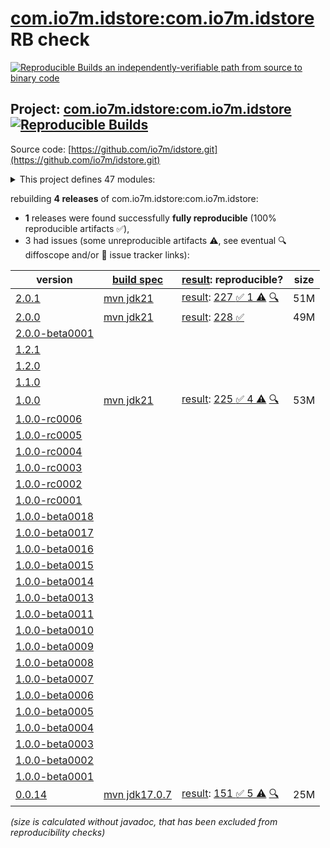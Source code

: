 [com.io7m.idstore:com.io7m.idstore](https://central.sonatype.com/artifact/com.io7m.idstore/com.io7m.idstore/versions) RB check
=======

[![Reproducible Builds](https://reproducible-builds.org/images/logos/rb.svg) an independently-verifiable path from source to binary code](https://reproducible-builds.org/)

## Project: [com.io7m.idstore:com.io7m.idstore](https://central.sonatype.com/artifact/com.io7m.idstore/com.io7m.idstore/versions) [![Reproducible Builds](https://img.shields.io/endpoint?url=https://raw.githubusercontent.com/jvm-repo-rebuild/reproducible-central/master/content/com/io7m/idstore/badge.json)](https://github.com/jvm-repo-rebuild/reproducible-central/blob/master/content/com/io7m/idstore/README.md)

Source code: [https://github.com/io7m/idstore.git](https://github.com/io7m/idstore.git)

<details><summary>This project defines 47 modules:</summary>

* [com.io7m.idstore:com.io7m.idstore](https://central.sonatype.com/artifact/com.io7m.idstore/com.io7m.idstore/2.0.1)
* [com.io7m.idstore:com.io7m.idstore.admin_client](https://central.sonatype.com/artifact/com.io7m.idstore/com.io7m.idstore.admin_client/2.0.1)
* [com.io7m.idstore:com.io7m.idstore.admin_client.api](https://central.sonatype.com/artifact/com.io7m.idstore/com.io7m.idstore.admin_client.api/2.0.1)
* [com.io7m.idstore:com.io7m.idstore.database.api](https://central.sonatype.com/artifact/com.io7m.idstore/com.io7m.idstore.database.api/2.0.1)
* [com.io7m.idstore:com.io7m.idstore.database.postgres](https://central.sonatype.com/artifact/com.io7m.idstore/com.io7m.idstore.database.postgres/2.0.1)
* [com.io7m.idstore:com.io7m.idstore.documentation](https://central.sonatype.com/artifact/com.io7m.idstore/com.io7m.idstore.documentation/2.0.1)
* [com.io7m.idstore:com.io7m.idstore.error_codes](https://central.sonatype.com/artifact/com.io7m.idstore/com.io7m.idstore.error_codes/2.0.1)
* [com.io7m.idstore:com.io7m.idstore.grafana](https://central.sonatype.com/artifact/com.io7m.idstore/com.io7m.idstore.grafana/2.0.1)
* [com.io7m.idstore:com.io7m.idstore.main](https://central.sonatype.com/artifact/com.io7m.idstore/com.io7m.idstore.main/2.0.1)
* [com.io7m.idstore:com.io7m.idstore.model](https://central.sonatype.com/artifact/com.io7m.idstore/com.io7m.idstore.model/2.0.1)
* [com.io7m.idstore:com.io7m.idstore.oci](https://central.sonatype.com/artifact/com.io7m.idstore/com.io7m.idstore.oci/2.0.1)
* [com.io7m.idstore:com.io7m.idstore.protocol.admin](https://central.sonatype.com/artifact/com.io7m.idstore/com.io7m.idstore.protocol.admin/2.0.1)
* [com.io7m.idstore:com.io7m.idstore.protocol.admin.cb](https://central.sonatype.com/artifact/com.io7m.idstore/com.io7m.idstore.protocol.admin.cb/2.0.1)
* [com.io7m.idstore:com.io7m.idstore.protocol.api](https://central.sonatype.com/artifact/com.io7m.idstore/com.io7m.idstore.protocol.api/2.0.1)
* [com.io7m.idstore:com.io7m.idstore.protocol.user](https://central.sonatype.com/artifact/com.io7m.idstore/com.io7m.idstore.protocol.user/2.0.1)
* [com.io7m.idstore:com.io7m.idstore.protocol.user.cb](https://central.sonatype.com/artifact/com.io7m.idstore/com.io7m.idstore.protocol.user.cb/2.0.1)
* [com.io7m.idstore:com.io7m.idstore.server.admin_v1](https://central.sonatype.com/artifact/com.io7m.idstore/com.io7m.idstore.server.admin_v1/2.0.1)
* [com.io7m.idstore:com.io7m.idstore.server.api](https://central.sonatype.com/artifact/com.io7m.idstore/com.io7m.idstore.server.api/2.0.1)
* [com.io7m.idstore:com.io7m.idstore.server.controller](https://central.sonatype.com/artifact/com.io7m.idstore/com.io7m.idstore.server.controller/2.0.1)
* [com.io7m.idstore:com.io7m.idstore.server.http](https://central.sonatype.com/artifact/com.io7m.idstore/com.io7m.idstore.server.http/2.0.1)
* [com.io7m.idstore:com.io7m.idstore.server.main](https://central.sonatype.com/artifact/com.io7m.idstore/com.io7m.idstore.server.main/2.0.1)
* [com.io7m.idstore:com.io7m.idstore.server.security](https://central.sonatype.com/artifact/com.io7m.idstore/com.io7m.idstore.server.security/2.0.1)
* [com.io7m.idstore:com.io7m.idstore.server.service.branding](https://central.sonatype.com/artifact/com.io7m.idstore/com.io7m.idstore.server.service.branding/2.0.1)
* [com.io7m.idstore:com.io7m.idstore.server.service.clock](https://central.sonatype.com/artifact/com.io7m.idstore/com.io7m.idstore.server.service.clock/2.0.1)
* [com.io7m.idstore:com.io7m.idstore.server.service.configuration](https://central.sonatype.com/artifact/com.io7m.idstore/com.io7m.idstore.server.service.configuration/2.0.1)
* [com.io7m.idstore:com.io7m.idstore.server.service.health](https://central.sonatype.com/artifact/com.io7m.idstore/com.io7m.idstore.server.service.health/2.0.1)
* [com.io7m.idstore:com.io7m.idstore.server.service.mail](https://central.sonatype.com/artifact/com.io7m.idstore/com.io7m.idstore.server.service.mail/2.0.1)
* [com.io7m.idstore:com.io7m.idstore.server.service.maintenance](https://central.sonatype.com/artifact/com.io7m.idstore/com.io7m.idstore.server.service.maintenance/2.0.1)
* [com.io7m.idstore:com.io7m.idstore.server.service.ratelimit](https://central.sonatype.com/artifact/com.io7m.idstore/com.io7m.idstore.server.service.ratelimit/2.0.1)
* [com.io7m.idstore:com.io7m.idstore.server.service.reqlimit](https://central.sonatype.com/artifact/com.io7m.idstore/com.io7m.idstore.server.service.reqlimit/2.0.1)
* [com.io7m.idstore:com.io7m.idstore.server.service.sessions](https://central.sonatype.com/artifact/com.io7m.idstore/com.io7m.idstore.server.service.sessions/2.0.1)
* [com.io7m.idstore:com.io7m.idstore.server.service.telemetry.api](https://central.sonatype.com/artifact/com.io7m.idstore/com.io7m.idstore.server.service.telemetry.api/2.0.1)
* [com.io7m.idstore:com.io7m.idstore.server.service.telemetry.otp](https://central.sonatype.com/artifact/com.io7m.idstore/com.io7m.idstore.server.service.telemetry.otp/2.0.1)
* [com.io7m.idstore:com.io7m.idstore.server.service.templating](https://central.sonatype.com/artifact/com.io7m.idstore/com.io7m.idstore.server.service.templating/2.0.1)
* [com.io7m.idstore:com.io7m.idstore.server.service.tls](https://central.sonatype.com/artifact/com.io7m.idstore/com.io7m.idstore.server.service.tls/2.0.1)
* [com.io7m.idstore:com.io7m.idstore.server.service.verdant](https://central.sonatype.com/artifact/com.io7m.idstore/com.io7m.idstore.server.service.verdant/2.0.1)
* [com.io7m.idstore:com.io7m.idstore.server.user_v1](https://central.sonatype.com/artifact/com.io7m.idstore/com.io7m.idstore.server.user_v1/2.0.1)
* [com.io7m.idstore:com.io7m.idstore.server.user_view](https://central.sonatype.com/artifact/com.io7m.idstore/com.io7m.idstore.server.user_view/2.0.1)
* [com.io7m.idstore:com.io7m.idstore.server.vanilla](https://central.sonatype.com/artifact/com.io7m.idstore/com.io7m.idstore.server.vanilla/2.0.1)
* [com.io7m.idstore:com.io7m.idstore.shell.admin](https://central.sonatype.com/artifact/com.io7m.idstore/com.io7m.idstore.shell.admin/2.0.1)
* [com.io7m.idstore:com.io7m.idstore.strings](https://central.sonatype.com/artifact/com.io7m.idstore/com.io7m.idstore.strings/2.0.1)
* [com.io7m.idstore:com.io7m.idstore.tests](https://central.sonatype.com/artifact/com.io7m.idstore/com.io7m.idstore.tests/2.0.1)
* [com.io7m.idstore:com.io7m.idstore.tests.arbitraries](https://central.sonatype.com/artifact/com.io7m.idstore/com.io7m.idstore.tests.arbitraries/2.0.1)
* [com.io7m.idstore:com.io7m.idstore.tests.extensions](https://central.sonatype.com/artifact/com.io7m.idstore/com.io7m.idstore.tests.extensions/2.0.1)
* [com.io7m.idstore:com.io7m.idstore.tls](https://central.sonatype.com/artifact/com.io7m.idstore/com.io7m.idstore.tls/2.0.1)
* [com.io7m.idstore:com.io7m.idstore.user_client](https://central.sonatype.com/artifact/com.io7m.idstore/com.io7m.idstore.user_client/2.0.1)
* [com.io7m.idstore:com.io7m.idstore.user_client.api](https://central.sonatype.com/artifact/com.io7m.idstore/com.io7m.idstore.user_client.api/2.0.1)
</details>

rebuilding **4 releases** of com.io7m.idstore:com.io7m.idstore:
- **1** releases were found successfully **fully reproducible** (100% reproducible artifacts :white_check_mark:),
- 3 had issues (some unreproducible artifacts :warning:, see eventual :mag: diffoscope and/or :memo: issue tracker links):

| version | [build spec](/BUILDSPEC.md) | [result](https://reproducible-builds.org/docs/jvm/): reproducible? | size |
| -- | --------- | ------ | -- |
| [2.0.1](https://central.sonatype.com/artifact/com.io7m.idstore/com.io7m.idstore/2.0.1/pom) | [mvn jdk21](com.io7m.idstore-2.0.1.buildspec) | [result](com.io7m.idstore-2.0.1.buildinfo): [227 :white_check_mark:  1 :warning:](com.io7m.idstore-2.0.1.buildcompare) [:mag:](com.io7m.idstore-2.0.1.diffoscope) | 51M |
| [2.0.0](https://central.sonatype.com/artifact/com.io7m.idstore/com.io7m.idstore/2.0.0/pom) | [mvn jdk21](com.io7m.idstore-2.0.0.buildspec) | [result](com.io7m.idstore-2.0.0.buildinfo): [228 :white_check_mark: ](com.io7m.idstore-2.0.0.buildcompare) | 49M |
| [2.0.0-beta0001](https://central.sonatype.com/artifact/com.io7m.idstore/com.io7m.idstore/2.0.0-beta0001/pom) | | | |
| [1.2.1](https://central.sonatype.com/artifact/com.io7m.idstore/com.io7m.idstore/1.2.1/pom) | | | |
| [1.2.0](https://central.sonatype.com/artifact/com.io7m.idstore/com.io7m.idstore/1.2.0/pom) | | | |
| [1.1.0](https://central.sonatype.com/artifact/com.io7m.idstore/com.io7m.idstore/1.1.0/pom) | | | |
| [1.0.0](https://central.sonatype.com/artifact/com.io7m.idstore/com.io7m.idstore/1.0.0/pom) | [mvn jdk21](com.io7m.idstore-1.0.0.buildspec) | [result](com.io7m.idstore-1.0.0.buildinfo): [225 :white_check_mark:  4 :warning:](com.io7m.idstore-1.0.0.buildcompare) [:mag:](com.io7m.idstore-1.0.0.diffoscope) | 53M |
| [1.0.0-rc0006](https://central.sonatype.com/artifact/com.io7m.idstore/com.io7m.idstore/1.0.0-rc0006/pom) | | | |
| [1.0.0-rc0005](https://central.sonatype.com/artifact/com.io7m.idstore/com.io7m.idstore/1.0.0-rc0005/pom) | | | |
| [1.0.0-rc0004](https://central.sonatype.com/artifact/com.io7m.idstore/com.io7m.idstore/1.0.0-rc0004/pom) | | | |
| [1.0.0-rc0003](https://central.sonatype.com/artifact/com.io7m.idstore/com.io7m.idstore/1.0.0-rc0003/pom) | | | |
| [1.0.0-rc0002](https://central.sonatype.com/artifact/com.io7m.idstore/com.io7m.idstore/1.0.0-rc0002/pom) | | | |
| [1.0.0-rc0001](https://central.sonatype.com/artifact/com.io7m.idstore/com.io7m.idstore/1.0.0-rc0001/pom) | | | |
| [1.0.0-beta0018](https://central.sonatype.com/artifact/com.io7m.idstore/com.io7m.idstore/1.0.0-beta0018/pom) | | | |
| [1.0.0-beta0017](https://central.sonatype.com/artifact/com.io7m.idstore/com.io7m.idstore/1.0.0-beta0017/pom) | | | |
| [1.0.0-beta0016](https://central.sonatype.com/artifact/com.io7m.idstore/com.io7m.idstore/1.0.0-beta0016/pom) | | | |
| [1.0.0-beta0015](https://central.sonatype.com/artifact/com.io7m.idstore/com.io7m.idstore/1.0.0-beta0015/pom) | | | |
| [1.0.0-beta0014](https://central.sonatype.com/artifact/com.io7m.idstore/com.io7m.idstore/1.0.0-beta0014/pom) | | | |
| [1.0.0-beta0013](https://central.sonatype.com/artifact/com.io7m.idstore/com.io7m.idstore/1.0.0-beta0013/pom) | | | |
| [1.0.0-beta0011](https://central.sonatype.com/artifact/com.io7m.idstore/com.io7m.idstore/1.0.0-beta0011/pom) | | | |
| [1.0.0-beta0010](https://central.sonatype.com/artifact/com.io7m.idstore/com.io7m.idstore/1.0.0-beta0010/pom) | | | |
| [1.0.0-beta0009](https://central.sonatype.com/artifact/com.io7m.idstore/com.io7m.idstore/1.0.0-beta0009/pom) | | | |
| [1.0.0-beta0008](https://central.sonatype.com/artifact/com.io7m.idstore/com.io7m.idstore/1.0.0-beta0008/pom) | | | |
| [1.0.0-beta0007](https://central.sonatype.com/artifact/com.io7m.idstore/com.io7m.idstore/1.0.0-beta0007/pom) | | | |
| [1.0.0-beta0006](https://central.sonatype.com/artifact/com.io7m.idstore/com.io7m.idstore/1.0.0-beta0006/pom) | | | |
| [1.0.0-beta0005](https://central.sonatype.com/artifact/com.io7m.idstore/com.io7m.idstore/1.0.0-beta0005/pom) | | | |
| [1.0.0-beta0004](https://central.sonatype.com/artifact/com.io7m.idstore/com.io7m.idstore/1.0.0-beta0004/pom) | | | |
| [1.0.0-beta0003](https://central.sonatype.com/artifact/com.io7m.idstore/com.io7m.idstore/1.0.0-beta0003/pom) | | | |
| [1.0.0-beta0002](https://central.sonatype.com/artifact/com.io7m.idstore/com.io7m.idstore/1.0.0-beta0002/pom) | | | |
| [1.0.0-beta0001](https://central.sonatype.com/artifact/com.io7m.idstore/com.io7m.idstore/1.0.0-beta0001/pom) | | | |
| [0.0.14](https://central.sonatype.com/artifact/com.io7m.idstore/com.io7m.idstore/0.0.14/pom) | [mvn jdk17.0.7](com.io7m.idstore-0.0.14.buildspec) | [result](com.io7m.idstore-0.0.14.buildinfo): [151 :white_check_mark:  5 :warning:](com.io7m.idstore-0.0.14.buildcompare) [:mag:](com.io7m.idstore-0.0.14.diffoscope) | 25M |

<i>(size is calculated without javadoc, that has been excluded from reproducibility checks)</i>
